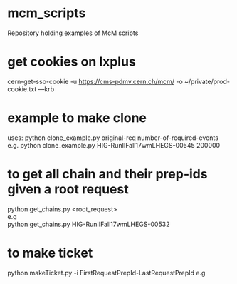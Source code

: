 # mcm_scripts
Repository holding examples of McM scripts

# get cookies on lxplus

cern-get-sso-cookie -u https://cms-pdmv.cern.ch/mcm/ -o ~/private/prod-cookie.txt —krb

# example to make clone
uses: python clone_example.py original-req number-of-required-events
<br /> 
e.g. python clone_example.py HIG-RunIIFall17wmLHEGS-00545 200000      


# to get all chain and their prep-ids given a root request 

python get_chains.py <root_request> <br />
e.g <br />
python get_chains.py HIG-RunIIFall17wmLHEGS-00532 <br />

# to make ticket
python makeTicket.py -i FirstRequestPrepId-LastRequestPrepId
e.g <br />

